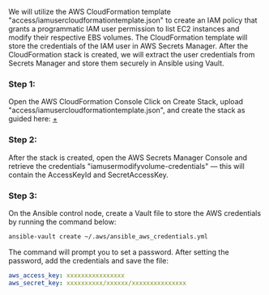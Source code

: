 We will utilize the AWS CloudFormation template "access/iamusercloudformationtemplate.json" to create an IAM policy that grants a programmatic IAM user permission to list EC2 instances and modify their respective EBS volumes. The CloudFormation template will store the credentials of the IAM user in AWS Secrets Manager. After the CloudFormation stack is created, we will extract the user credentials from Secrets Manager and store them securely in Ansible using Vault.

### Step 1:
Open the AWS CloudFormation Console
Click on Create Stack, upload "access/iamusercloudformationtemplate.json", and create the stack as guided here: [+](https://docs.aws.amazon.com/AWSCloudFormation/latest/UserGuide/cfn-console-create-stack.html)

### Step 2:
After the stack is created, open the AWS Secrets Manager Console and retrieve the credentials "iamusermodifyvolume-credentials" — this will contain the AccessKeyId and SecretAccessKey.

### Step 3:
On the Ansible control node, create a Vault file to store the AWS credentials by running the command below:
```bash
ansible-vault create ~/.aws/ansible_aws_credentials.yml
```
The command will prompt you to set a password.
After setting the password, add the credentials and save the file:
```yaml
aws_access_key: xxxxxxxxxxxxxxxx
aws_secret_key: xxxxxxxxxx/xxxxxx/xxxxxxxxxxxxxxx
```
